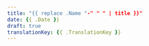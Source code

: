 ```yaml
---
title: "{{ replace .Name "-" " " | title }}"
date: {{ .Date }}
draft: true
translationKey: {{ .TranslationKey }}
---
```


